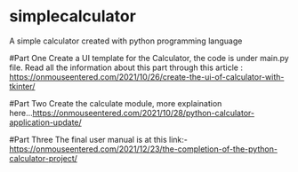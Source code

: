 # simplecalculator
A simple calculator created with python programming language

#Part One
Create a UI template for the Calculator, the code is under main.py file. Read all the information about this part through this article : https://onmouseentered.com/2021/10/26/create-the-ui-of-calculator-with-tkinter/

#Part Two
Create the calculate module, more explaination here...https://onmouseentered.com/2021/10/28/python-calculator-application-update/

#Part Three
The final user manual is at this link:-https://onmouseentered.com/2021/12/23/the-completion-of-the-python-calculator-project/

